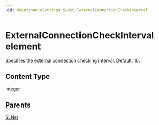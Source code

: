 ```yaml
---
uid: MaintenanceSettings.SLNet.ExternalConnectionCheckInterval
---
```


# ExternalConnectionCheckInterval element

Specifies the external connection checking interval. Default: 10.

## Content Type

integer

## Parents

[SLNet](xref:MaintenanceSettings.SLNet)

